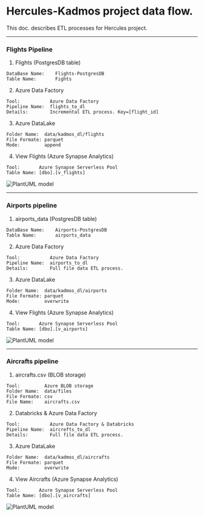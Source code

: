 # Hercules-Kadmos project data flow.
This doc. describes ETL processes for Hercules project.

***

### Flights Pipeline
1. Flights (PostgresDB table)
```
DataBase Name:    Flights-PostgresDB
Table Name:       Fights
```
2. Azure Data Factory
```
Tool:           Azure Data Factory
Pipeline Name:  flights_to_dl
Details:        Incremental ETL process. Key=[flight_id]
```
3. Azure DataLake
```
Folder Name:  data/kadmos_dl/flights
File Formate: parquet
Mode:         append
```
4. View Flights (Azure Synapse Analytics)
```
Tool:       Azure Synapse Serverless Pool
Table Name: [dbo].[v_flights]
```

![PlantUML model](http://www.plantuml.com/plantuml/png/TPB1RjSm3CRlUGfh5vZ4VmymmRIXCO7O0Gcq2qALbxYR8KsAxOAwfoVfkjALqaEYVDyNM_6lvseeDdJHHMeDB8FmtRr1O25ld9Dx0U-py4DEXX4Y9z9JE1pENi7hms5QpahaXiJOhmBLhtPnZIqINCLQLw7ddch8EPTllvSUSFHalVoKrUw4zF8j6Dv6EZu2L637S0fVsodLSFZsx9poV5P_Js6859f0VNsJq3yEYl0lZBE-v1fawRFOhC-fZQg6DkXyA9ONRAtnET2Jvct0kEc-o4lhvTaN3oK4bsW8LoMKPPoUYmxBjG_92tKq3VtTbsle9VkJoVb8uvlLC62lu3N-eAbOwzfofLq6ZF9p88EM8-d9yT-hDqo_OU7mMEZpcB1NWek4SInqzH67EdsE0vnkUEX_UUW-ZwBlyz1T7hhceJiyT9_7Ijwq7lg0HarTZBiIBH_NtxpYcFOwoRghEwSKXYx-0G00)

***


### Airports pipeline
1. airports_data (PostgresDB table)
```
DataBase Name:    Airports-PostgresDB
Table Name:       airports_data
```
2. Azure Data Factory
```
Tool:           Azure Data Factory
Pipeline Name:  airports_to_dl
Details:        Full file data ETL process.
```
3. Azure DataLake
```
Folder Name:  data/kadmos_dl/airports
File Formate: parquet
Mode:         overwrite
```
4. View Flights (Azure Synapse Analytics)
```
Tool:       Azure Synapse Serverless Pool
Table Name: [dbo].[v_airports]
```

![PlantUML model](http://www.plantuml.com/plantuml/png/RPBFJiCm3CRlUGfh5pQ9xW4cD6reJ1nsG0BjWgRAIzrXI9EIk4BTqzDaVwh2BadpVPyJ-wSkWg2NfZBAK2aW3ZmVFWGAzgI5dLLtyEmy7vqLD63OKfX1bitluI7BqZBl8blomheF93_QdIiiXW3PryvBo0iKX9fhYb6btFwJjC1ew8zVN923fx1w1C6zeSa8C00hXXcydxEvTWNjXfB5wY9fblRowPmlsA9GE2l25NKpqQxlO7biFC4gFhz6BSwtwKrKs1Mi6sEWP4EG-djwsq3jdPxUAj_W5wNIKfKmkquEunhzTqEIxfbE-j8jqmyihx7JJQ-jnJeGB2sQLbY74uAWmdy4uI-2dEmjrJUTUc7JP-AfzmQmmX1MEZPrqPbvN3ed8kJuHoHISOzZnpse1TcYgSml)

***


### Aircrafts pipeline
1. aircrafts.csv (BLOB storage)
```
Tool:         Azure BLOB storage
Folder Name:  data/files
File Formate: csv
File Name:    aircrafts.csv
```
2. Databricks & Azure Data Factory
```
Tool:           Azure Data Factory & Databricks
Pipeline Name:  aircrefts_to_dl
Details:        Full file data ETL process.
```
3. Azure DataLake
```
Folder Name:  data/kadmos_dl/aircrafts
File Formate: parquet
Mode:         overwrite
```
4. View Aircrafts (Azure Synapse Analytics)
```
Tool:       Azure Synapse Serverless Pool
Table Name: [dbo].[v_aircrafts]
```

![PlantUML model](http://www.plantuml.com/plantuml/png/RL51R_8m3BtdLrWSlW-abH-09WHeGpiWxR29ouIGILtc4PBCSJULNx-c7VIoGstNVkyfpruaHT7wx8oZIa4321_V5KeMiih1c__m58GlmIiwSEmfpQ0evdTmNnHTcBUGBOco7G3zF7zpewoEOCbY1IjD43bIXXaJ3Xza5KPudKrj-eBnQlEyWgH1y4YJ4M02DWmpUBlYzZQKjEjxvxPqlxMWFz9kq7r0nOEmFINu1yjBBGIv1Mkq6gJffD5WIrtNpa75Zg3CWCVN3KG9TZfe3VGDdgYZLgPggNWpDeuedpLf9pIT3DmjqtTUG0oIORtKI-Cn9eAbHzSeszHRJIRzOJNThEx9vz_1RLVNiKIbVGxAvxm3paVAxdBkdffpCWloPNlk7m00)

